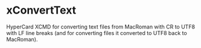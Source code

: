 # xConvertText
HyperCard XCMD for converting text files from MacRoman with CR to UTF8 with LF line breaks (and for converting files it converted to UTF8 back to MacRoman).
